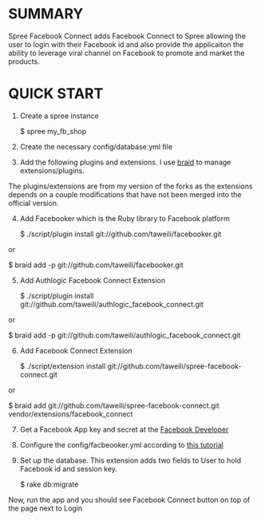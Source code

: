 SUMMARY
=======

Spree Facebook Connect adds Facebook Connect to Spree allowing the
user to login with their Facebook id and also provide the applicaiton
the ability to leverage viral channel on Facebook to promote and
market the products.

QUICK START
===========

1. Create a spree instance

   $ spree my_fb_shop

2. Create the necessary config/database.yml file

3. Add the following plugins and extensions. I use
[braid](http://wiki.github.com/evilchelu/braid) to manage
extensions/plugins.

The plugins/extensions are from my version of the forks as the
extensions depends on a couple modifications that have not been merged
into the official version.

4. Add Facebooker which is the Ruby library to Facebook platform

   $ ./script/plugin install git://github.com/taweili/facebooker.git

or

   $ braid add -p git://github.com/taweili/facebooker.git

5. Add Authlogic Facebook Connect Extension

   $ ./script/plugin install git://github.com/taweili/authlogic_facebook_connect.git

or

   $ braid add -p git://github.com/taweili/authlogic_facebook_connect.git

6. Add Facebook Connect Extension

   $ ./script/extension install git://github.com/taweili/spree-facebook-connect.git

or

   $ braid add git://github.com/taweili/spree-facebook-connect.git vendor/extensions/facebook_connect

7. Get a Facebook App key and secret at the [Facebook Developer](http://www.facebook.com/developers)

8. Configure the config/facbeooker.yml according to [this tutorial](http://apps.facebook.com/facebooker_tutorial/)

9. Set up the database. This extension adds two fields to User to hold Facebook id and session key.

   $ rake db:migrate

Now, run the app and you should see Facebook Connect button on top of the page next to Login
